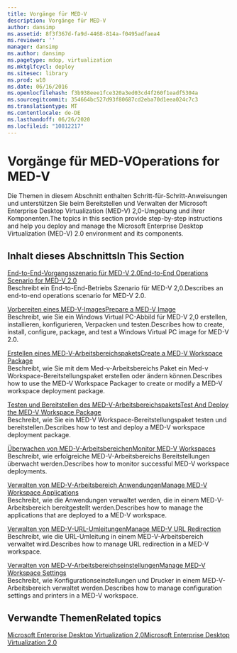 ```yaml
---
title: Vorgänge für MED-V
description: Vorgänge für MED-V
author: dansimp
ms.assetid: 8f3f367d-fa9d-4468-814a-f0495adfaea4
ms.reviewer: ''
manager: dansimp
ms.author: dansimp
ms.pagetype: mdop, virtualization
ms.mktglfcycl: deploy
ms.sitesec: library
ms.prod: w10
ms.date: 06/16/2016
ms.openlocfilehash: f3b938eee1fce320a3ed03cd4f260f1eadf5304a
ms.sourcegitcommit: 354664bc527d93f80687cd2eba70d1eea024c7c3
ms.translationtype: MT
ms.contentlocale: de-DE
ms.lasthandoff: 06/26/2020
ms.locfileid: "10812217"
---
```

# <span data-ttu-id="e6ce6-103">Vorgänge für MED-V</span><span class="sxs-lookup"><span data-stu-id="e6ce6-103">Operations for MED-V</span></span>


<span data-ttu-id="e6ce6-104">Die Themen in diesem Abschnitt enthalten Schritt-für-Schritt-Anweisungen und unterstützen Sie beim Bereitstellen und Verwalten der Microsoft Enterprise Desktop Virtualization (MED-V) 2,0-Umgebung und ihrer Komponenten.</span><span class="sxs-lookup"><span data-stu-id="e6ce6-104">The topics in this section provide step-by-step instructions and help you deploy and manage the Microsoft Enterprise Desktop Virtualization (MED-V) 2.0 environment and its components.</span></span>

## <span data-ttu-id="e6ce6-105">Inhalt dieses Abschnitts</span><span class="sxs-lookup"><span data-stu-id="e6ce6-105">In This Section</span></span>


<a href="" id="end-to-end-operations-scenario-for-med-v-2-0"></a>[<span data-ttu-id="e6ce6-106">End-to-End-Vorgangsszenario für MED-V 2.0</span><span class="sxs-lookup"><span data-stu-id="e6ce6-106">End-to-End Operations Scenario for MED-V 2.0</span></span>](end-to-end-operations-scenario-for-med-v-20.md)  
<span data-ttu-id="e6ce6-107">Beschreibt ein End-to-End-Betriebs Szenario für MED-V 2,0.</span><span class="sxs-lookup"><span data-stu-id="e6ce6-107">Describes an end-to-end operations scenario for MED-V 2.0.</span></span>

<a href="" id="prepare-a-med-v-image"></a>[<span data-ttu-id="e6ce6-108">Vorbereiten eines MED-V-Images</span><span class="sxs-lookup"><span data-stu-id="e6ce6-108">Prepare a MED-V Image</span></span>](prepare-a-med-v-image.md)  
<span data-ttu-id="e6ce6-109">Beschreibt, wie Sie ein Windows Virtual PC-Abbild für MED-V 2,0 erstellen, installieren, konfigurieren, Verpacken und testen.</span><span class="sxs-lookup"><span data-stu-id="e6ce6-109">Describes how to create, install, configure, package, and test a Windows Virtual PC image for MED-V 2.0.</span></span>

<a href="" id="create-a-med-v-workspace-package"></a>[<span data-ttu-id="e6ce6-110">Erstellen eines MED-V-Arbeitsbereichspakets</span><span class="sxs-lookup"><span data-stu-id="e6ce6-110">Create a MED-V Workspace Package</span></span>](create-a-med-v-workspace-package.md)  
<span data-ttu-id="e6ce6-111">Beschreibt, wie Sie mit dem Med-v-Arbeitsbereichs Paket ein Med-v Workspace-Bereitstellungspaket erstellen oder ändern können.</span><span class="sxs-lookup"><span data-stu-id="e6ce6-111">Describes how to use the MED-V Workspace Packager to create or modify a MED-V workspace deployment package.</span></span>

<a href="" id="test-and-deploy-the-med-v-workspace-package"></a>[<span data-ttu-id="e6ce6-112">Testen und Bereitstellen des MED-V-Arbeitsbereichspakets</span><span class="sxs-lookup"><span data-stu-id="e6ce6-112">Test And Deploy the MED-V Workspace Package</span></span>](test-and-deploy-the-med-v-workspace-package.md)  
<span data-ttu-id="e6ce6-113">Beschreibt, wie Sie ein MED-V Workspace-Bereitstellungspaket testen und bereitstellen.</span><span class="sxs-lookup"><span data-stu-id="e6ce6-113">Describes how to test and deploy a MED-V workspace deployment package.</span></span>

<a href="" id="monitor-med-v-workspaces"></a>[<span data-ttu-id="e6ce6-114">Überwachen von MED-V-Arbeitsbereichen</span><span class="sxs-lookup"><span data-stu-id="e6ce6-114">Monitor MED-V Workspaces</span></span>](monitor-med-v-workspaces.md)  
<span data-ttu-id="e6ce6-115">Beschreibt, wie erfolgreiche MED-V-Arbeitsbereichs Bereitstellungen überwacht werden.</span><span class="sxs-lookup"><span data-stu-id="e6ce6-115">Describes how to monitor successful MED-V workspace deployments.</span></span>

<a href="" id="manage-med-v-workspace-applications"></a>[<span data-ttu-id="e6ce6-116">Verwalten von MED-V-Arbeitsbereich Anwendungen</span><span class="sxs-lookup"><span data-stu-id="e6ce6-116">Manage MED-V Workspace Applications</span></span>](manage-med-v-workspace-applications.md)  
<span data-ttu-id="e6ce6-117">Beschreibt, wie die Anwendungen verwaltet werden, die in einem MED-V-Arbeitsbereich bereitgestellt werden.</span><span class="sxs-lookup"><span data-stu-id="e6ce6-117">Describes how to manage the applications that are deployed to a MED-V workspace.</span></span>

<a href="" id="manage-med-v-url-redirection"></a>[<span data-ttu-id="e6ce6-118">Verwalten von MED-V-URL-Umleitungen</span><span class="sxs-lookup"><span data-stu-id="e6ce6-118">Manage MED-V URL Redirection</span></span>](manage-med-v-url-redirection.md)  
<span data-ttu-id="e6ce6-119">Beschreibt, wie die URL-Umleitung in einem MED-V-Arbeitsbereich verwaltet wird.</span><span class="sxs-lookup"><span data-stu-id="e6ce6-119">Describes how to manage URL redirection in a MED-V workspace.</span></span>

<a href="" id="manage-med-v-workspace-settings"></a>[<span data-ttu-id="e6ce6-120">Verwalten von MED-V-Arbeitsbereichseinstellungen</span><span class="sxs-lookup"><span data-stu-id="e6ce6-120">Manage MED-V Workspace Settings</span></span>](manage-med-v-workspace-settings.md)  
<span data-ttu-id="e6ce6-121">Beschreibt, wie Konfigurationseinstellungen und Drucker in einem MED-V-Arbeitsbereich verwaltet werden.</span><span class="sxs-lookup"><span data-stu-id="e6ce6-121">Describes how to manage configuration settings and printers in a MED-V workspace.</span></span>

## <span data-ttu-id="e6ce6-122">Verwandte Themen</span><span class="sxs-lookup"><span data-stu-id="e6ce6-122">Related topics</span></span>


[<span data-ttu-id="e6ce6-123">Microsoft Enterprise Desktop Virtualization 2,0</span><span class="sxs-lookup"><span data-stu-id="e6ce6-123">Microsoft Enterprise Desktop Virtualization 2.0</span></span>](index.md)

 

 





